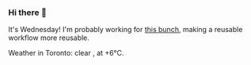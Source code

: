 ### Hi there :wave:

It's Wednesday! I'm probably working for [this bunch](https://github.com/kohofinancial), making a reusable workflow more reusable.

Weather in Toronto: clear , at +6°C.
